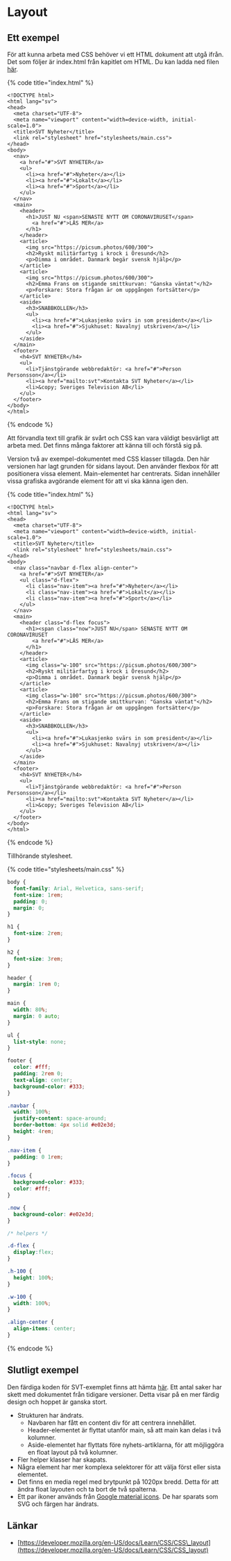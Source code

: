 # Layout

## Ett exempel

För att kunna arbeta med CSS behöver vi ett HTML dokument att utgå ifrån. Det som följer är index.html från kapitlet om HTML. Du kan ladda ned filen [här](https://raw.githubusercontent.com/jensnti/Webbutveckling/dffa89ec9e99f9d869c2b93d47e80afdc52c82e3/exempel/html-struktur.html). 

{% code title="index.html" %}
```markup
<!DOCTYPE html>
<html lang="sv">
<head>
  <meta charset="UTF-8">
  <meta name="viewport" content="width=device-width, initial-scale=1.0">
  <title>SVT Nyheter</title>
  <link rel="stylesheet" href="stylesheets/main.css">
</head>
<body>
  <nav>
    <a href="#">SVT NYHETER</a>
    <ul>
      <li><a href="#">Nyheter</a></li>
      <li><a href="#">Lokalt</a></li>
      <li><a href="#">Sport</a></li>
    </ul>
  </nav>
  <main>
    <header>
      <h1>JUST NU <span>SENASTE NYTT OM CORONAVIRUSET</span>
        <a href="#">LÄS MER</a>
      </h1>
    </header>
    <article>
      <img src="https://picsum.photos/600/300">
      <h2>Ryskt militärfartyg i krock i Öresund</h2>
      <p>Dimma i området. Danmark begär svensk hjälp</p>
    </article>
    <article>
      <img src="https://picsum.photos/600/300">
      <h2>Emma Frans om stigande smittkurvan: "Ganska väntat"</h2>
      <p>Forskare: Stora frågan är om uppgången fortsätter</p>
    </article>
    <aside>
      <h3>SNABBKOLLEN</h3>
      <ul>
        <li><a href="#">Lukasjenko svärs in som president</a></li>
        <li><a href="#">Sjukhuset: Navalnyj utskriven</a></li>
      </ul>
    </aside>
  </main>
  <footer>
    <h4>SVT NYHETER</h4>
    <ul>
      <li>Tjänstgörande webbredaktör: <a href="#">Person Personsson</a></li>
      <li><a href="mailto:svt">Kontakta SVT Nyheter</a></li>
      <li>&copy; Sveriges Television AB</li>
    </ul>
  </footer>
</body>
</html>
```
{% endcode %}

Att förvandla text till grafik är svårt och CSS kan vara väldigt besvärligt att arbeta med. Det finns många faktorer att känna till och förstå sig på.

Version två av exempel-dokumentet med CSS klasser tillagda. Den här versionen har lagt grunden för sidans layout. Den använder flexbox för att positionera vissa element. Main-elementet har centrerats. Sidan innehåller vissa grafiska avgörande element för att vi ska känna igen den.

{% code title="index.html" %}
```markup
<!DOCTYPE html>
<html lang="sv">
<head>
  <meta charset="UTF-8">
  <meta name="viewport" content="width=device-width, initial-scale=1.0">
  <title>SVT Nyheter</title>
  <link rel="stylesheet" href="stylesheets/main.css">
</head>
<body>
  <nav class="navbar d-flex align-center">
    <a href="#">SVT NYHETER</a>
    <ul class="d-flex">
      <li class="nav-item"><a href="#">Nyheter</a></li>
      <li class="nav-item"><a href="#">Lokalt</a></li>
      <li class="nav-item"><a href="#">Sport</a></li>
    </ul>
  </nav>
  <main>
    <header class="d-flex focus">
      <h1><span class="now">JUST NU</span> SENASTE NYTT OM CORONAVIRUSET
        <a href="#">LÄS MER</a>
      </h1>
    </header>
    <article>
      <img class="w-100" src="https://picsum.photos/600/300">
      <h2>Ryskt militärfartyg i krock i Öresund</h2>
      <p>Dimma i området. Danmark begär svensk hjälp</p>
    </article>
    <article>
      <img class="w-100" src="https://picsum.photos/600/300">
      <h2>Emma Frans om stigande smittkurvan: "Ganska väntat"</h2>
      <p>Forskare: Stora frågan är om uppgången fortsätter</p>
    </article>
    <aside>
      <h3>SNABBKOLLEN</h3>
      <ul>
        <li><a href="#">Lukasjenko svärs in som president</a></li>
        <li><a href="#">Sjukhuset: Navalnyj utskriven</a></li>
      </ul>
    </aside>
  </main>
  <footer>
    <h4>SVT NYHETER</h4>
    <ul>
      <li>Tjänstgörande webbredaktör: <a href="#">Person Personsson</a></li>
      <li><a href="mailto:svt">Kontakta SVT Nyheter</a></li>
      <li>&copy; Sveriges Television AB</li>
    </ul>
  </footer>
</body>
</html>
```
{% endcode %}

Tillhörande stylesheet.

{% code title="stylesheets/main.css" %}
```css
body {
  font-family: Arial, Helvetica, sans-serif;
  font-size: 1rem;
  padding: 0;
  margin: 0;
}

h1 {
  font-size: 2rem;
}

h2 {
  font-size: 3rem;
}

header {
  margin: 1rem 0;
}

main {
  width: 80%;
  margin: 0 auto;
}

ul {
  list-style: none;
}

footer {
  color: #fff;
  padding: 2rem 0;
  text-align: center;
  background-color: #333;
}

.navbar {
  width: 100%;
  justify-content: space-around;
  border-bottom: 4px solid #e02e3d;
  height: 4rem;
}

.nav-item {
  padding: 0 1rem;
}

.focus {
  background-color: #333;
  color: #fff;
}

.now {
  background-color: #e02e3d;
}

/* helpers */

.d-flex {
  display:flex;
}

.h-100 {
  height: 100%;
}

.w-100 {
  width: 100%;
}

.align-center {
  align-items: center;
}
```
{% endcode %}

## Slutligt exempel

Den färdiga koden för SVT-exemplet finns att hämta [här](https://github.com/jensnti/Webbutveckling/tree/master/exempel). Ett antal saker har skett med dokumentet från tidigare versioner. Detta visar på en mer färdig design och hoppet är ganska stort.

* Strukturen har ändrats.
  * Navbaren har fått en content div för att centrera innehållet.
  * Header-elementet är flyttat utanför main, så att main kan delas i två kolumner.
  * Aside-elementet har flyttats före nyhets-artiklarna, för att möjliggöra en float layout på två kolumner.
* Fler helper klasser har skapats.
* Några element har mer komplexa selektorer för att välja först eller sista elementet.
* Det finns en media regel med brytpunkt på 1020px bredd. Detta för att ändra float layouten och ta bort de två spalterna.
* Ett par ikoner används från [Google material icons](https://material.io/resources/icons/). De har sparats som SVG och färgen har ändrats.

## Länkar

* [https://developer.mozilla.org/en-US/docs/Learn/CSS/CSS\_layout](https://developer.mozilla.org/en-US/docs/Learn/CSS/CSS_layout)



